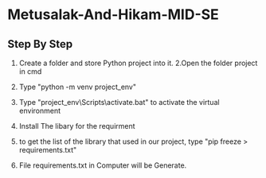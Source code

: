 # Metusalak-And-Hikam-MID-SE

## Step By Step
1. Create a folder and store Python project into it.
2.Open the folder project in cmd

3. Type "python -m venv project_env"
4. Type "project_env\Scripts\activate.bat" to activate the virtual environment

5. Install The libary for the requirment
6. to get the list of the library that used in our project, type "pip freeze > requirements.txt"

7. File requirements.txt in Computer will be Generate.